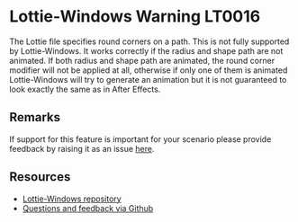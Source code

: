 ﻿[comment]: # (name:PathWithRoundCornersIsNotFullySupported)
[comment]: # (text:Path with round corners is not fully supported.)

# Lottie-Windows Warning LT0016

The Lottie file specifies round corners on a path. This is not fully supported by Lottie-Windows. 
It works correctly if the radius and shape path are not animated. If both radius and shape path 
are animated, the round corner modifier will not be applied at all, otherwise if only one of them 
is animated Lottie-Windows will try to generate an animation but it is not guaranteed to look exactly 
the same as in After Effects.

## Remarks
If support for this feature is important for your scenario please provide feedback
by raising it as an issue [here](https://github.com/windows-toolkit/Lottie-Windows/issues).

## Resources

* [Lottie-Windows repository](https://aka.ms/lottie)
* [Questions and feedback via Github](https://github.com/windows-toolkit/Lottie-Windows/issues)
